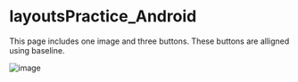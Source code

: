 # layoutsPractice_Android
This page includes one image and three buttons. These buttons are alligned using baseline.

![image](https://user-images.githubusercontent.com/71166016/166161333-041de065-217e-4eeb-af5a-3a9585da6e03.png)

